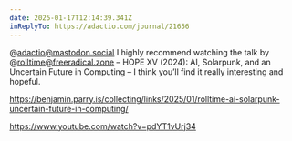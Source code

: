 ```yaml
---
date: 2025-01-17T12:14:39.341Z
inReplyTo: https://adactio.com/journal/21656
---
```


@adactio@mastodon.social I highly recommend watching the talk by @rolltime@freeradical.zone – HOPE XV (2024): AI, Solarpunk, and an Uncertain Future in Computing – I think you’ll find it really interesting and hopeful.

https://benjamin.parry.is/collecting/links/2025/01/rolltime-ai-solarpunk-uncertain-future-in-computing/

https://www.youtube.com/watch?v=pdYT1vUrj34
